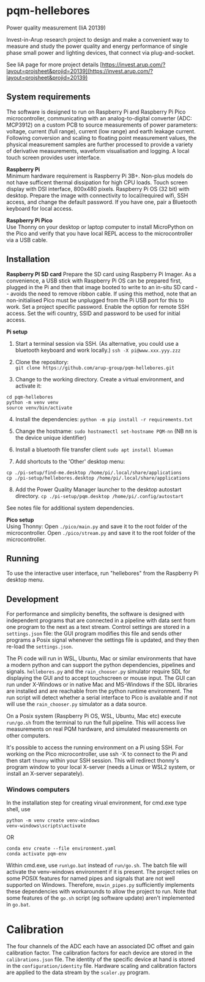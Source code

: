 # pqm-hellebores
Power quality measurement (IiA 20139)

Invest-in-Arup research project to design and make a convenient way to measure and study the power quality and energy performance of single phase small power and lighting devices, that connect via plug-and-socket.

See IiA page for more project details [https://invest.arup.com/?layout=projsheet&projid=20139](https://invest.arup.com/?layout=projsheet&projid=20139)

## System requirements
The software is designed to run on Raspberry Pi and Raspberry Pi Pico microcontroller, communicating with an analog-to-digital converter (ADC: MCP3912) on a custom PCB to source measurements of power parameters: voltage, current (full range), current (low range) and earth leakage current. Following conversion and scaling to floating point measurement values, the physical measurement samples are further processed to provide a variety of derivative measurements, waveform visualisation and logging. A local touch screen provides user interface.

**Raspberry Pi**  
Minimum hardware requirement is Raspberry Pi 3B+. Non-plus models do not have sufficent thermal dissipation for high CPU loads. Touch screen display with DSI interface, 800x480 pixels. Raspberry Pi OS (32 bit) with desktop. Prepare the image with connectivity to local/required wifi, SSH access, and change the default password. If you have one, pair a Bluetooth keyboard for local access.

**Raspberry Pi Pico**  
Use Thonny on your desktop or laptop computer to install MicroPython on the Pico and verify that you have local REPL access to the microcontroller via a USB cable.

## Installation
**Raspberry PI SD card**
Prepare the SD card using Raspberry Pi Imager. As a convenience, a USB stick with Raspberry Pi OS can be prepared first, plugged in the Pi and then that image booted to write to an in-situ SD card -- avoids the need to remove ribbon cable. If using this method, note that an non-initialised Pico must be unplugged from the Pi USB port for this to work.
Set a project specific password.
Enable the option for remote SSH access.
Set the wifi country, SSID and password to be used for initial access.

**Pi setup**  
1. Start a terminal session via SSH. (As alternative, you could use a bluetooth keyboard and work locally.)
`ssh -X pi@www.xxx.yyy.zzz`

2. Clone the repository:  
`git clone https://github.com/arup-group/pqm-hellebores.git`

3. Change to the working directory. Create a virtual environment, and activate it:
```
cd pqm-hellebores
python -m venv venv
source venv/bin/activate
```

4. Install the dependencies:
`python -m pip install -r requirements.txt`

5. Change the hostname:
`sudo hostnamectl set-hostname PQM-nn`
(NB nn is the device unique identifier)

6. Install a bluetooth file transfer client
`sudo apt install blueman`

7. Add shortcuts to the 'Other' desktop menu:
```
cp ./pi-setup/find-me.desktop /home/pi/.local/share/applications
cp ./pi-setup/hellebores.desktop /home/pi/.local/share/applications
```

8. Add the Power Quality Manager launcher to the desktop autostart directory.
`cp ./pi-setup/pqm.desktop /home/pi/.config/autostart`

See notes file for additional system dependencies.
  
**Pico setup**  
Using Thonny:
Open `./pico/main.py` and save it to the root folder of the microcontroller.
Open `./pico/stream.py` and save it to the root folder of the microcontroller.

## Running
To use the interactive user interface, run "hellebores" from the Raspberry Pi desktop menu.

## Development
For performance and simplicity benefits, the software is designed with independent programs that are connected in a pipeline with data sent from one program to the next as a text stream. Control settings are stored in a `settings.json` file: the GUI program modifies this file and sends other programs a Posix signal whenever the settings file is updated, and they then re-load the `settings.json`.

The Pi code will run in WSL, Ubuntu, Mac or similar environments that have a modern python and can support the python dependencies, pipelines and signals. `hellebores.py` and the `rain_chooser.py` simulator require SDL for displaying the GUI and to accept touchscreen or mouse input. The GUI can run under X-Windows or in native Mac and MS-Windows if the SDL libraries are installed and are reachable from the python runtime environment. The run script will detect whether a serial interface to Pico is available and if not will use the `rain_chooser.py` simulator as a data source.

On a Posix system (Raspberry Pi OS, WSL, Ubuntu, Mac etc) execute `run/go.sh` from the terminal to run the full pipeline. This will access live measurements on real PQM hardware, and simulated measurements on other computers.

It's possible to access the running environment on a Pi using SSH. For working on the Pico microcontroller, use ssh -X to connect to the Pi and then start `thonny` within your SSH session. This will redirect thonny's program window to your local X-server (needs a Linux or WSL2 system, or install an X-server separately).

### Windows computers
In the installation step for creating virual environment, for cmd.exe type shell, use
```
python -m venv create venv-windows
venv-windows\scripts\activate
```
OR
```
conda env create --file environment.yaml
conda activate pqm-env
```
Within cmd.exe, use `run\go.bat` instead of `run/go.sh`. The batch file will activate the venv-windows environment if it is present. The project relies on some POSIX features for named pipes and signals that are not well supported on Windows. Therefore, `mswin_pipes.py` sufficiently implements these dependencies with workarounds to allow the project to run. Note that some features of the `go.sh` script (eg software update) aren't implemented in `go.bat`.

# Calibration
The four channels of the ADC each have an associated DC offset and gain calibration factor. The calibration factors for each device are stored in the `calibrations.json` file. The identity of the specific device at hand is stored in the `configuration/identity` file. Hardware scaling and calibration factors are applied to the data stream by the `scaler.py` program.



